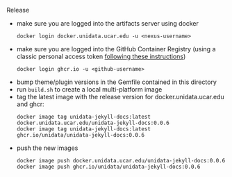 Release

* make sure you are logged into the artifacts server using docker
  ```
  docker login docker.unidata.ucar.edu -u <nexus-username>
  ```
* make sure you are logged into the GitHub Container Registry (using a classic personal access token [following these instructions](https://docs.github.com/en/packages/working-with-a-github-packages-registry/working-with-the-container-registry#authenticating-to-the-container-registry))
  ```
  docker login ghcr.io -u <github-username>
  ```
* bump theme/plugin versions in the Gemfile contained in this directory
* run `build.sh` to create a local multi-platform image
* tag the latest image with the release version for docker.unidata.ucar.edu and ghcr:
  ```
  docker image tag unidata-jekyll-docs:latest docker.unidata.ucar.edu/unidata-jekyll-docs:0.0.6
  docker image tag unidata-jekyll-docs:latest ghcr.io/unidata/unidata-jekyll-docs:0.0.6
  ```
* push the new images
  ```
  docker image push docker.unidata.ucar.edu/unidata-jekyll-docs:0.0.6
  docker image push ghcr.io/unidata/unidata-jekyll-docs:0.0.6
  ```
